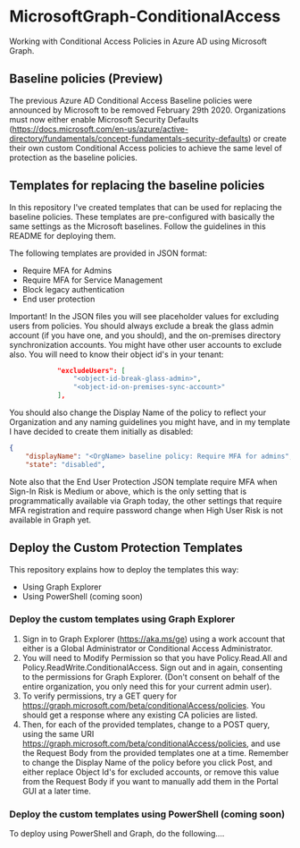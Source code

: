 # MicrosoftGraph-ConditionalAccess
Working with Conditional Access Policies in Azure AD using Microsoft Graph.

## Baseline policies (Preview)

The previous Azure AD Conditional Access Baseline policies were announced by Microsoft to be removed February 29th 2020. Organizations must now either enable Microsoft Security Defaults (https://docs.microsoft.com/en-us/azure/active-directory/fundamentals/concept-fundamentals-security-defaults) or create their own custom Conditional Access policies to achieve the same level of protection as the baseline policies.

## Templates for replacing the baseline policies

In this repository I've created templates that can be used for replacing the baseline policies. These templates are pre-configured with basically the same settings as the Microsoft baselines. Follow the guidelines in this README for deploying them.

The following templates are provided in JSON format:

* Require MFA for Admins
* Require MFA for Service Management
* Block legacy authentication
* End user protection

Important! In the JSON files you will see placeholder values for excluding users from policies. You should always exclude a break the glass admin account (if you have one, and you should), and the on-premises directory synchronization accounts. You might have other user accounts to exclude also. You will need to know their object id's in your tenant:

```json
            "excludeUsers": [
                "<object-id-break-glass-admin>",
                "<object-id-on-premises-sync-account>"
            ],
```

You should also change the Display Name of the policy to reflect your Organization and any naming guidelines you might have, and in my template I have decided to create them initially as disabled:

```json
{
    "displayName": "<OrgName> baseline policy: Require MFA for admins",
    "state": "disabled",

```

Note also that the End User Protection JSON template require MFA when Sign-In Risk is Medium or above, which is the only setting that is programmatically available via Graph today, the other settings that require MFA registration and require password change when High User Risk is not available in Graph yet.

## Deploy the Custom Protection Templates

This repository explains how to deploy the templates this way:

* Using Graph Explorer
* Using PowerShell (coming soon)

### Deploy the custom templates using Graph Explorer

1. Sign in to Graph Explorer (https://aka.ms/ge) using a work account that either is a Global Administrator or Conditional Access Administrator.
2. You will need to Modify Permission so that you have Policy.Read.All and Policy.ReadWrite.ConditionalAccess. Sign out and in again, consenting to the permissions for Graph Explorer. (Don't consent on behalf of the entire organization, you only need this for your current admin user).
3. To verify permissions, try a GET query for https://graph.microsoft.com/beta/conditionalAccess/policies. You should get a response where any existing CA policies are listed.
4. Then, for each of the provided templates, change to a POST query, using the same URI https://graph.microsoft.com/beta/conditionalAccess/policies, and use the Request Body from the provided templates one at a time. Remember to change the Display Name of the policy before you click Post, and either replace Object Id's for excluded accounts, or remove this value from the Request Body if you want to manually add them in the Portal GUI at a later time.

### Deploy the custom templates using PowerShell (coming soon)

To deploy using PowerShell and Graph, do the following....

